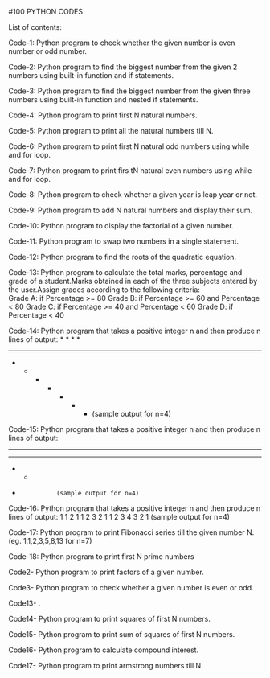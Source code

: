 #100 PYTHON CODES 


List of contents:

Code-1: Python program to check whether the given number is even number or odd number.

Code-2: Python program to find the biggest number from the given 2 numbers using built-in function and if statements.

Code-3: Python program to find the biggest number from the given three numbers using built-in function and nested if statements.

Code-4: Python program to print first N natural numbers.

Code-5: Python program to print all the natural numbers till N.

Code-6: Python program to print first N natural odd numbers using while and for loop.

Code-7: Python program to print firs tN natural even numbers using while and for loop.

Code-8: Python program to check whether a given year is leap year or not.

Code-9: Python program to add N natural numbers and display their sum.

Code-10: Python program to display the factorial of a given number.

Code-11: Python program to swap two numbers in a single statement.

Code-12: Python program to find the roots of the quadratic equation.

Code-13: Python program to calculate the total marks, percentage and grade of a student.Marks obtained in each of the three subjects entered by the user.Assign grades according to the following criteria: 	
Grade A: if Percentage >= 80 
Grade B: if Percentage >= 60 and Percentage < 80 
Grade C: if Percentage >= 40 and Percentage < 60 
Grade D: if Percentage < 40

Code-14: Python program that takes a positive integer n and then produce n lines of output:
      *
    *	*	*
  *	*	*	*	*
*	*	*	*	*	*	*	 (sample output for n=4)

Code-15: Python program that takes a positive integer n and then produce n lines of output:
*	*	*	*
*	*	*
*	*	
*				(sample output for n=4)

Code-16: Python program that takes a positive integer n and then produce n lines of output:
      1
    1	2	1
  1	2	3	2	1
1	2	3	4	3	2	1 	(sample output for n=4)

Code-17: Python program to print Fibonacci series till the given number N. (eg. 1,1,2,3,5,8,13 for n=7) 

Code-18: Python program to print first N prime numbers


Code2- Python program to print factors of a given number.

Code3- Python program to check whether a given number is even or odd.

Code13- .

Code14- Python program to print squares of first N numbers.

Code15- Python program to print sum of squares of first N numbers.

Code16- Python program to calculate compound interest.

Code17- Python program to print armstrong numbers till N.



